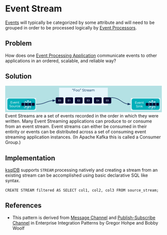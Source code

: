 # Event Stream
[Events](../event/event.md) will typically be categorized by some attribute and will need to be grouped in order to be processed logically by [Event Processors](../event-processing/event-processor.md). 

## Problem
How does one [Event Processing Application](../event-processing/event-processing-application.md) communicate events to other applications in an ordered, scalable, and reliable way?

## Solution
![event-stream](../img/event-stream.png)
Event Streams are a set of events recorded in the order in which they were written. Many Event Streaming applications can produce to or consume from an event stream. Event streams can either be consumed in their entirity or events can be distributed across a set of consuming event streaming application instances. (In Apache Kafka this is called a Consumer Group.) 

## Implementation
[ksqlDB]() supports `STREAM` processing natively and creating a stream from an existing stream can be accomplished using basic declarative SQL like syntax.
```
CREATE STREAM filtered AS SELECT col1, col2, col3 FROM source_stream;
```

## References
* This pattern is derived from [Message Channel](https://www.enterpriseintegrationpatterns.com/patterns/messaging/MessageChannel.html) and [Publish-Subscribe Channel](https://www.enterpriseintegrationpatterns.com/patterns/messaging/PublishSubscribeChannel.html) in Enterprise Integration Patterns by Gregor Hohpe and Bobby Woolf
